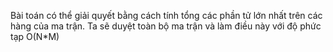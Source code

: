 Bài toán có thể giải quyết bằng cách tính tổng các phần tử lớn nhất trên các hàng của ma trận. Ta sẽ duyệt toàn bộ ma trận và làm điều này với độ phức tạp O(N*M)

<!-- this css for latex -->
<script type="text/javascript" src="http://cdn.mathjax.org/mathjax/latest/MathJax.js?config=TeX-AMS-MML_HTMLorMML"></script>
<script type="text/x-mathjax-config"> MathJax.Hub.Config({ tex2jax: {inlineMath: [['$', '$']]}, messageStyle: "none" });</script>